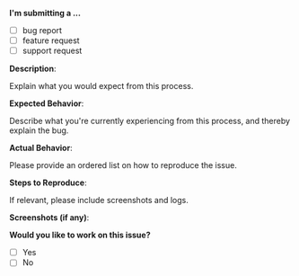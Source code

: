 <!--
Thank you for submitting this issue!
Please read and fill out the template completely, those that are not will be dismissed.
-->

**I'm submitting a ...**  
<!-- Replace the space in the brackets with a capital X -->  
- [ ] bug report
- [ ] feature request
- [ ] support request

**Description**:

Explain what you would expect from this process.

**Expected Behavior**:

Describe what you're currently experiencing from this process, and thereby explain the bug.

**Actual Behavior**:

Please provide an ordered list on how to reproduce the issue.

**Steps to Reproduce**:

If relevant, please include screenshots and logs.

**Screenshots (if any)**:

**Would you like to work on this issue?**
<!-- Replace the space in the brackets with a capital X -->  
- [ ] Yes
- [ ] No
